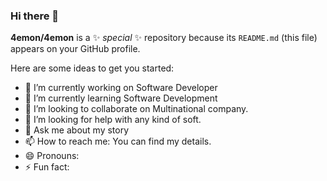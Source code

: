 ### Hi there 👋


**4emon/4emon** is a ✨ _special_ ✨ repository because its `README.md` (this file) appears on your GitHub profile.

Here are some ideas to get you started:

- 🔭 I’m currently working on Software Developer 
- 🌱 I’m currently learning Software Development
- 👯 I’m looking to collaborate on Multinational company. 
- 🤔 I’m looking for help with any kind of soft.
- 💬 Ask me about my story
- 📫 How to reach me: You can find my details. 
- 😄 Pronouns: 
- ⚡ Fun fact: 
